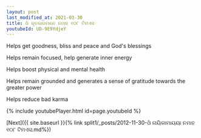 ```yaml
---
layout: post
last_modified_at: 2021-03-30
title: ଓଁ କୃତକାରମାନେ ନମାହ ୧୦୮ ଟିମଏସ
youtubeId: UD-9E9YdjeY
---
```

 
 
Helps get goodness, bliss and peace and God's blessings
 
Helps remain focused, help generate inner energy 
 
Helps boost physical and mental health 
 
Helps remain grounded and generates a sense of gratitude towards the greater power 
 
Helps reduce bad karma
 
 
 
 


{% include youtubePlayer.html id=page.youtubeId %}
 
[Next]({{ site.baseurl }}{% link  split1/_posts/2012-11-30-ଓଁ ନାୟିକାମାୟୟା ନମାହ ୧୦୮ ଟିମଏସ.md%})
 
